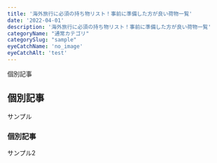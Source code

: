 ```yaml
---
title: '海外旅行に必須の持ち物リスト！事前に準備した方が良い荷物一覧'
date: '2022-04-01'
description: '海外旅行に必須の持ち物リスト！事前に準備した方が良い荷物一覧'
categoryName: "通常カテゴリ"
categorySlug: "sample"
eyeCatchName: 'no_image'
eyeCatchAlt: 'test'
---
```


個別記事

## 個別記事

サンプル

### 個別記事

サンプル2